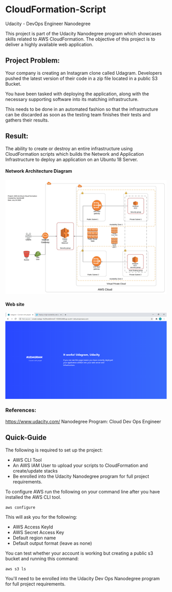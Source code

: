 # CloudFormation-Script
Udacity - DevOps Engineer Nanodegree

This project is part of the Udacity Nanodegree program which showcases skills related to AWS CloudFormation. The objective of this project is to deliver a highly available web application. 


## Project Problem:
Your company is creating an Instagram clone called Udagram. Developers pushed the latest version of their code in a zip file located in a public S3 Bucket.

You have been tasked with deploying the application, along with the necessary supporting software into its matching infrastructure.

This needs to be done in an automated fashion so that the infrastructure can be discarded as soon as the testing team finishes their tests and gathers their results.

## Result:
The ability to create or destroy an entire infrastructure using CloudFormation scripts which builds the Network and Application Infrastructure to deploy an application on an Ubuntu 18 Server.

#### Network Architecture Diagram
![alt text](https://github.com/somitrasr/CloudFormation-Script/blob/master/AWS%20Architecture.jpeg "Network Architecture")

#### Web site
![alt text](https://github.com/somitrasr/CloudFormation-Script/blob/master/Site.png "Site")

### References:
https://www.udacity.com/
Nanodegree Program: Cloud Dev Ops Engineer

## Quick-Guide
The following is required to set up the project:
* AWS CLI Tool
* An AWS IAM User to upload your scripts to CloudFormation and create/update stacks
* Be enrolled into the Udacity Nanodegree program for full project requirements.

To configure AWS run the following on your command line after you have installed the AWS CLI tool.

`aws configure`

This will ask you for the following:
* AWS Access KeyId
* AWS Secret Access Key
* Default region name
* Default output format (leave as none)

You can test whether your account is working but creating a public s3 bucket and running this command:

`aws s3 ls`

You'll need to be enrolled into the Udacity Dev Ops Nanodegree program for full project requirements. 
